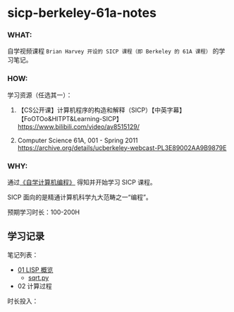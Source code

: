 # sicp-berkeley-61a-notes

### WHAT:

自学视频课程 `Brian Harvey 开设的 SICP 课程（即 Berkeley 的 61A 课程）` 的学习笔记。

### HOW:

学习资源（任选其一）：

1. 【CS公开课】计算机程序的构造和解释（SICP）【中英字幕】【FoOTOo&HITPT&Learning-SICP】https://www.bilibili.com/video/av8515129/

2. Computer Science 61A, 001 - Spring 2011 https://archive.org/details/ucberkeley-webcast-PL3E89002AA9B9879E

### WHY:

通过[《自学计算机编程》](https://xue.cn/hub/reader?bookId=141) 得知并开始学习 SICP 课程。

SICP 面向的是精通计算机科学九大范畴之一“编程”。

预期学习时长：100-200H

## 学习记录

笔记列表：

- [01 LISP 概览](./notes/01.md) 
    - [sqrt.py](./notes/sqrt.py)
- 02 计算过程


时长投入：


